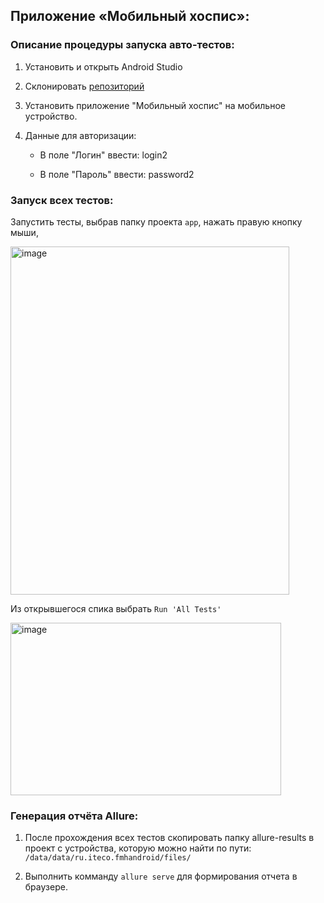 ## Приложение «Мобильный хоспис»: 

### Описание процедуры запуска авто-тестов:

1. Установить и открыть Android Studio

2. Склонировать [репозиторий](https://github.com/valera4388/qamid_diplom)

3. Установить приложение "Мобильный хоспис" на мобильное устройство.

4. Данные для авторизации:

   - В поле "Логин" ввести: login2

   - В поле "Пароль" ввести: password2

### Запуск всех тестов:

Запустить тесты, выбрав папку проекта `app`, нажать правую кнопку мыши,

<img width="446" height="557" alt="image" src="https://github.com/user-attachments/assets/59d57680-417e-4cf0-aa78-afbf7dfa5967" />

Из открывшегося спика выбрать `Run 'All Tests'`

<img width="433" height="276" alt="image" src="https://github.com/user-attachments/assets/18e6bc38-ae39-4b1d-92c6-3d960c93f541" />

### Генерация отчёта Allure:

1. После прохождения всех тестов скопировать папку allure-results в проект с устройства, которую можно найти по пути: `/data/data/ru.iteco.fmhandroid/files/`

2. Выполнить комманду `allure serve` для формирования отчета в браузере.
